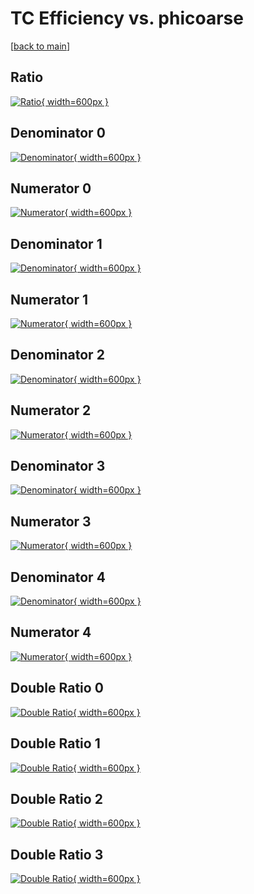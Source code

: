 # TC Efficiency vs. phicoarse

[[back to main](./)]



## Ratio

[![Ratio](../mtv/var/TC_xtr_0_-1_eff_phicoarse.png){ width=600px }](../mtv/var/TC_xtr_0_-1_eff_phicoarse.pdf)

## Denominator 0

[![Denominator](../mtv/den/TC_xtr_0_-1_eff_phicoarse_den0.png){ width=600px }](../mtv/den/TC_xtr_0_-1_eff_phicoarse_den0.pdf)

## Numerator 0

[![Numerator](../mtv/num/TC_xtr_0_-1_eff_phicoarse_num0.png){ width=600px }](../mtv/num/TC_xtr_0_-1_eff_phicoarse_num0.pdf)

## Denominator 1

[![Denominator](../mtv/den/TC_xtr_0_-1_eff_phicoarse_den1.png){ width=600px }](../mtv/den/TC_xtr_0_-1_eff_phicoarse_den1.pdf)

## Numerator 1

[![Numerator](../mtv/num/TC_xtr_0_-1_eff_phicoarse_num1.png){ width=600px }](../mtv/num/TC_xtr_0_-1_eff_phicoarse_num1.pdf)

## Denominator 2

[![Denominator](../mtv/den/TC_xtr_0_-1_eff_phicoarse_den2.png){ width=600px }](../mtv/den/TC_xtr_0_-1_eff_phicoarse_den2.pdf)

## Numerator 2

[![Numerator](../mtv/num/TC_xtr_0_-1_eff_phicoarse_num2.png){ width=600px }](../mtv/num/TC_xtr_0_-1_eff_phicoarse_num2.pdf)

## Denominator 3

[![Denominator](../mtv/den/TC_xtr_0_-1_eff_phicoarse_den3.png){ width=600px }](../mtv/den/TC_xtr_0_-1_eff_phicoarse_den3.pdf)

## Numerator 3

[![Numerator](../mtv/num/TC_xtr_0_-1_eff_phicoarse_num3.png){ width=600px }](../mtv/num/TC_xtr_0_-1_eff_phicoarse_num3.pdf)

## Denominator 4

[![Denominator](../mtv/den/TC_xtr_0_-1_eff_phicoarse_den4.png){ width=600px }](../mtv/den/TC_xtr_0_-1_eff_phicoarse_den4.pdf)

## Numerator 4

[![Numerator](../mtv/num/TC_xtr_0_-1_eff_phicoarse_num4.png){ width=600px }](../mtv/num/TC_xtr_0_-1_eff_phicoarse_num4.pdf)

## Double Ratio 0

[![Double Ratio](../mtv/ratio/TC_xtr_0_-1_eff_phicoarse_ratio0.png){ width=600px }](../mtv/ratio/TC_xtr_0_-1_eff_phicoarse_ratio0.pdf)

## Double Ratio 1

[![Double Ratio](../mtv/ratio/TC_xtr_0_-1_eff_phicoarse_ratio1.png){ width=600px }](../mtv/ratio/TC_xtr_0_-1_eff_phicoarse_ratio1.pdf)

## Double Ratio 2

[![Double Ratio](../mtv/ratio/TC_xtr_0_-1_eff_phicoarse_ratio2.png){ width=600px }](../mtv/ratio/TC_xtr_0_-1_eff_phicoarse_ratio2.pdf)

## Double Ratio 3

[![Double Ratio](../mtv/ratio/TC_xtr_0_-1_eff_phicoarse_ratio3.png){ width=600px }](../mtv/ratio/TC_xtr_0_-1_eff_phicoarse_ratio3.pdf)

